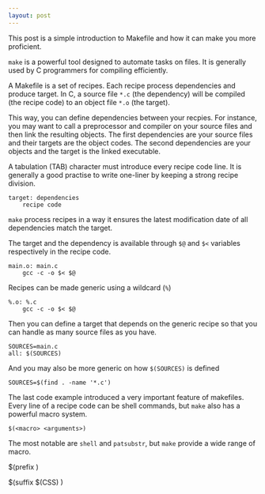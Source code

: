 ```yaml
---
layout: post
---
```


This post is a simple introduction to Makefile and how it can make you more
proficient.

`make` is a powerful tool designed to automate tasks on files. It is generally
used by C programmers for compiling efficiently. 

A Makefile is a set of recipes. Each recipe process dependencies and produce
target. In C, a source file `*.c` (the dependency) will be compiled 
(the recipe code) to an object file `*.o` (the target).

This way, you can define dependencies between your recpies. For instance, you
may want to call a preprocessor and compiler on your source files and then link
the resulting objects. The first dependencies are your source files and their 
targets are the object codes. The second dependencies are your objects and the
target is the linked executable.

A tabulation (TAB) character must introduce every recipe code line. It is
generally a good practise to write one-liner by keeping a strong recipe
division.

```make
target: dependencies
    recipe code
```

`make` process recipes in a way it ensures the latest modification date of
all dependencies match the target.

The target and the dependency is available through `$@` and `$<` variables
respectively in the recipe code.

```make
main.o: main.c
    gcc -c -o $< $@
```

Recipes can be made generic using a wildcard (`%`)

```make
%.o: %.c
    gcc -c -o $< $@
```

Then you can define a target that depends on the generic recipe so that you can
handle as many source files as you have.

```make
SOURCES=main.c
all: $(SOURCES)
```

And you may also be more generic on how `$(SOURCES)` is defined

```make
SOURCES=$(find . -name '*.c')
```

The last code example introduced a very important feature of makefiles. Every
line of a recipe code can be shell commands, but `make` also has a powerful
macro system.

```make
$(<macro> <arguments>)
```

The most notable are `shell` and `patsubstr`, but `make` provide a wide range
of macro.

$(prefix )

$(suffix $(CSS) ) 
